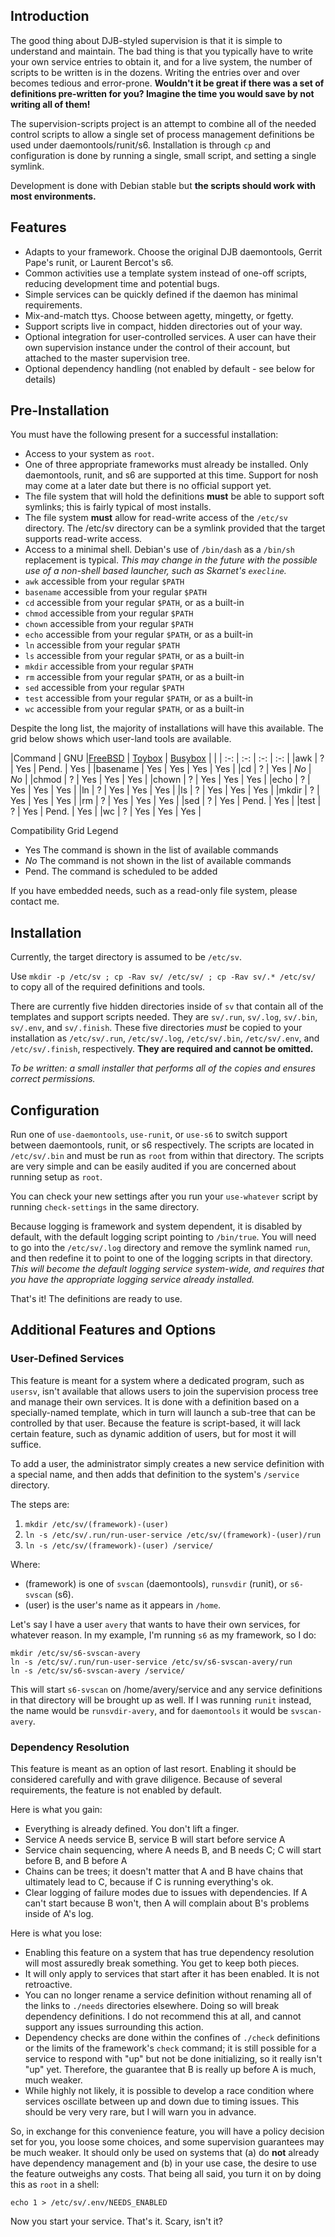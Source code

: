 ## Introduction #

The good thing about DJB-styled supervision is that it is simple to understand and maintain.  The bad thing is that you typically have to write your own service entries to obtain it, and for a live system, the number of scripts to be written is in the dozens.  Writing the entries over and over becomes tedious and error-prone.  **Wouldn't it be great if there was a set of definitions pre-written for you?  Imagine the time you would save by not writing all of them!**

The supervision-scripts project is an attempt to combine all of the needed control scripts to allow a single set of process management definitions be used under daemontools/runit/s6.  Installation is through `cp` and configuration is done by running a single, small script, and setting a single symlink.

Development is done with Debian stable but **the scripts should work with most environments.**

## Features #
* Adapts to your framework.  Choose the original DJB daemontools, Gerrit Pape's runit, or Laurent Bercot's s6.
* Common activities use a template system instead of one-off scripts, reducing development time and potential bugs.
* Simple services can be quickly defined if the daemon has minimal requirements.
* Mix-and-match ttys.  Choose between agetty, mingetty, or fgetty.
* Support scripts live in compact, hidden directories out of your way.
* Optional integration for user-controlled services.  A user can have their own supervision instance under the control of their account, but attached to the master supervision tree.
* Optional dependency handling (not enabled by default - see below for details)

## Pre-Installation #
You must have the following present for a successful installation:

* Access to your system as `root`.
* One of three appropriate frameworks must already be installed.  Only daemontools, runit, and s6 are supported at this time.  Support for nosh may come at a later date but there is no official support yet.
* The file system that will hold the definitions **must** be able to support soft symlinks; this is fairly typical of most installs.
* The file system **must** allow for read-write access of the `/etc/sv` directory.  The /etc/sv directory can be a symlink provided that the target supports read-write access.
* Access to a minimal shell.  Debian's use of `/bin/dash` as a `/bin/sh` replacement is typical.  *This may change in the future with the possible use of a non-shell based launcher, such as Skarnet's `execline`.*
* `awk` accessible from your regular `$PATH`
* `basename` accessible from your regular `$PATH`
* `cd` accessible from your regular `$PATH`, or as a built-in
* `chmod` accessible from your regular `$PATH`
* `chown` accessible from your regular `$PATH`
* `echo` accessible from your regular `$PATH`, or as a built-in
* `ln` accessible from your regular `$PATH`
* `ls` accessible from your regular `$PATH`, or as a built-in
* `mkdir` accessible from your regular `$PATH`
* `rm` accessible from your regular `$PATH`, or as a built-in
* `sed` accessible from your regular `$PATH`
* `test` accessible from your regular `$PATH`, or as a built-in
* `wc` accessible from your regular `$PATH`, or as a built-in

Despite the long list, the majority of installations will have this available.  The grid below shows which user-land tools are available.

|Command  | GNU |[FreeBSD](https://www.freebsd.org/cgi/man.cgi) | [Toybox](http://landley.net/toybox/status.html) | [Busybox](http://www.busybox.net/downloads/BusyBox.html) |
|         | :-: | :-: |  :-:   | :-:     |
|awk      | ?   | Yes |  Pend. | Yes     |
|basename | Yes | Yes |  Yes   | Yes     |
|cd       | ?   | Yes | *No*   | *No*    |
|chmod    | ?   | Yes |  Yes   | Yes     |
|chown    | ?   | Yes |  Yes   | Yes     |
|echo     | ?   | Yes |  Yes   | Yes     |
|ln       | ?   | Yes |  Yes   | Yes     |
|ls       | ?   | Yes |  Yes   | Yes     |
|mkdir    | ?   | Yes |  Yes   | Yes     |
|rm       | ?   | Yes |  Yes   | Yes     |
|sed      | ?   | Yes |  Pend. | Yes     |
|test     | ?   | Yes |  Pend. | Yes     |
|wc       | ?   | Yes |  Yes   | Yes     |

Compatibility Grid Legend

* Yes The command is shown in the list of available commands
* *No* The command is not shown in the list of available commands
* Pend.  The command is scheduled to be added

If you have embedded needs, such as a read-only file system, please contact me.


## Installation

Currently, the target directory is assumed to be `/etc/sv`.

Use `mkdir -p /etc/sv ; cp -Rav sv/ /etc/sv/ ; cp -Rav sv/.* /etc/sv/` to copy all of the required definitions and tools.

There are currently five hidden directories inside of `sv` that contain all of the templates and support scripts needed.  They are `sv/.run`, `sv/.log`, `sv/.bin`, `sv/.env`, and `sv/.finish`.  These five directories *must* be copied to your installation as `/etc/sv/.run`, `/etc/sv/.log`, `/etc/sv/.bin`, `/etc/sv/.env`, and `/etc/sv/.finish`, respectively.  **They are required and cannot be omitted.**

*To be written: a small installer that performs all of the copies and ensures correct permissions.*

## Configuration

Run one of `use-daemontools`, `use-runit`, or `use-s6` to switch support between daemontools, runit, or s6 respectively.  The scripts are located in `/etc/sv/.bin` and must be run as `root` from within that directory.  The scripts are very simple and can be easily audited if you are concerned about running setup as `root`.

You can check your new settings after you run your `use-whatever` script by running `check-settings` in the same directory.

Because logging is framework and system dependent, it is disabled by default, with the default logging script pointing to `/bin/true`.  You will need to go into the `/etc/sv/.log` directory and remove the symlink named `run`, and then redefine it to point to one of the logging scripts in that directory.  *This will become the default logging service system-wide, and requires that you have the appropriate logging service already installed.* 

That's it!  The definitions are ready to use.

## Additional Features and Options

### User-Defined Services
This feature is meant for a system where a dedicated program, such as `usersv`, isn't available that allows users to join the supervision process tree and manage their own services.  It is done with a definition based on a specially-named template, which in turn will launch a sub-tree that can be controlled by that user.  Because the feature is script-based, it will lack certain feature, such as dynamic addition of users, but for most it will suffice.

To add a user, the administrator simply creates a new service definition with a special name, and then adds that definition to the system's `/service` directory.

The steps are:

1. `mkdir /etc/sv/(framework)-(user)`
2. `ln -s /etc/sv/.run/run-user-service /etc/sv/(framework)-(user)/run`
3. `ln -s /etc/sv/(framework)-(user) /service/`

Where:

* (framework) is one of `svscan` (daemontools), `runsvdir` (runit), or `s6-svscan` (s6).
* (user) is the user's name as it appears in `/home`.

Let's say I have a user `avery` that wants to have their own services, for whatever reason.  In my example, I'm running `s6` as my framework, so I do:

    mkdir /etc/sv/s6-svscan-avery
    ln -s /etc/sv/.run/run-user-service /etc/sv/s6-svscan-avery/run
    ln -s /etc/sv/s6-svscan-avery /service/

This will start `s6-svscan` on /home/avery/service and any service definitions in that directory will be brought up as well.  If I was running `runit` instead, the name would be `runsvdir-avery`, and for `daemontools` it would be `svscan-avery`.

### Dependency Resolution
This feature is meant as an option of last resort.  Enabling it should be considered carefully and with grave diligence.  Because of several requirements, the feature is not enabled by default.

Here is what you gain:

* Everything is already defined.  You don't lift a finger.
* Service A needs service B, service B will start before service A
* Service chain sequencing, where A needs B, and B needs C; C will start before B, and B before A
* Chains can be trees; it doesn't matter that A and B have chains that ultimately lead to C, because if C is running everything's ok.
* Clear logging of failure modes due to issues with dependencies.  If A can't start because B won't, then A will complain about B's problems inside of A's log.

Here is what you lose:

* Enabling this feature on a system that has true dependency resolution will most assuredly break something.  You get to keep both pieces.
* It will only apply to services that start after it has been enabled.  It is not retroactive.
* You can no longer rename a service definition without renaming all of the links to `./needs` directories elsewhere.  Doing so will break dependency definitions.  I do not recommend this at all, and cannot support any issues surrounding this action.
* Dependency checks are done within the confines of `./check` definitions or the limits of the framework's `check` command; it is still possible for a service to respond with "up" but not be done initializing, so it really isn't "up" yet.  Therefore, the guarantee that B is really up before A is much, much weaker.  
* While highly not likely, it is possible to develop a race condition where services oscillate between up and down due to timing issues.  This should be very very rare, but I will warn you in advance.

So, in exchange for this convenience feature, you will have a policy decision set for you, you loose some choices, and some supervision guarantees may be much weaker.  It should only be used on systems that (a) do **not** already have dependency management and (b) in your use case, the desire to use the feature outweighs any costs.
That being all said, you turn it on by doing this as `root` in a shell:

    echo 1 > /etc/sv/.env/NEEDS_ENABLED

Now you start your service.  That's it.  Scary, isn't it?
